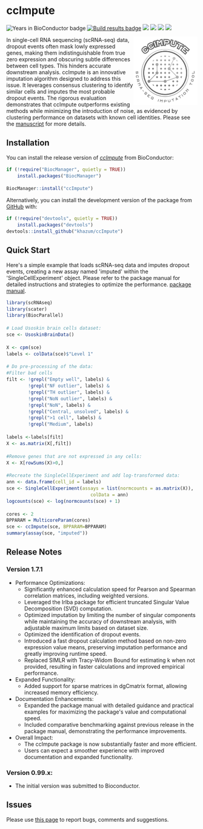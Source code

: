 # ccImpute 
<a><img src="https://www.bioconductor.org/shields/years-in-bioc/ccImpute.svg" alt="Years in BioConductor badge" title="How long since the package was first in a released Bioconductor version (or is it in devel only)."/> </a>
<a href="https://bioconductor.org/checkResults/release/bioc-LATEST/ccImpute/"><img src="https://www.bioconductor.org/shields/build/release/bioc/ccImpute.svg" alt="Build results badge" title="build results; click for full report"/></a>
<a href='https://www.gnu.org/licenses/gpl-3.0'><img src="https://img.shields.io/badge/License-GPLv3-blue.svg"/></a>
<a href='https://bmcbioinformatics.biomedcentral.com/articles/10.1186/s12859-022-04814-8'><img src="https://img.shields.io/badge/Manuscript-gray"/></a>
<a href='https://www.bioconductor.org/packages/release/bioc/vignettes/ccImpute/inst/doc/ccImpute.html'><img src="https://img.shields.io/badge/Package-Manual-blue"/></a>
<a href='https://www.bioconductor.org/packages/release/bioc/manuals/ccImpute/man/ccImpute.pdf'><img src="https://img.shields.io/badge/Reference-Manual-blue"/></a>


<a href='https://www.bioconductor.org/packages/release/bioc/html/ccImpute.html'><img src='man/figures/logo.png' align="right" height="180"/></a>


In single-cell RNA sequencing (scRNA-seq) data, dropout events often mask lowly expressed genes, making them indistinguishable from true zero expression and obscuring subtle differences between cell types. This hinders accurate downstream analysis. ccImpute is an innovative imputation algorithm designed to address this issue. It leverages consensus clustering to identify similar cells and imputes the most probable dropout events. The rigorous evaluation demonstrates that ccImpute outperforms existing methods while minimizing the introduction of noise, as evidenced by clustering performance on datasets with known cell identities. Please see the [manuscript](https://bmcbioinformatics.biomedcentral.com/articles/10.1186/s12859-022-04814-8) for more details.

## Installation
You can install the release version of
*[ccImpute](https://www.bioconductor.org/packages/release/bioc/html/ccImpute.html)*
from BioConductor:
``` r
if (!require("BiocManager", quietly = TRUE))
    install.packages("BiocManager")

BiocManager::install("ccImpute")
```
Alternatively, you can install the development version of the package from [GitHub](https://github.com/khazum/ccImpute) with:
``` r
if (!require("devtools", quietly = TRUE))
    install.packages("devtools")
devtools::install_github("khazum/ccImpute")
```
## Quick Start
Here's a simple example that loads scRNA-seq data and imputes dropout events, creating a new assay named 'imputed' within the 'SingleCellExperiment' object. Please refer to the package manual for detailed instructions and strategies to optimize the performance. [package manual](https://www.bioconductor.org/packages/release/bioc/vignettes/ccImpute/inst/doc/ccImpute.html).
``` r
library(scRNAseq)
library(scater)
library(BiocParallel)

# Load Usoskin brain cells dataset:
sce <- UsoskinBrainData()

X <- cpm(sce)
labels <- colData(sce)$"Level 1"

# Do pre-processing of the data:
#Filter bad cells
filt <- !grepl("Empty well", labels) &
        !grepl("NF outlier", labels) &
        !grepl("TH outlier", labels) &
        !grepl("NoN outlier", labels) &
        !grepl("NoN", labels) &
        !grepl("Central, unsolved", labels) &
        !grepl(">1 cell", labels) &
        !grepl("Medium", labels)

labels <-labels[filt]
X <- as.matrix(X[,filt])

#Remove genes that are not expressed in any cells:
X <- X[rowSums(X)>0,]

#Recreate the SingleCellExperiment and add log-transformed data:
ann <- data.frame(cell_id = labels)
sce <- SingleCellExperiment(assays = list(normcounts = as.matrix(X)), 
                               colData = ann)
logcounts(sce) <- log(normcounts(sce) + 1)

cores <- 2
BPPARAM = MulticoreParam(cores)
sce <- ccImpute(sce, BPPARAM=BPPARAM)
summary(assay(sce, "imputed"))
```
## Release Notes
### Version 1.7.1
- Performance Optimizations:
    - Significantly enhanced calculation speed for Pearson and Spearman 
      correlation matrices, including weighted versions.
    - Leveraged the Irlba package for efficient truncated Singular Value 
      Decomposition (SVD) computation.
    - Optimized imputation by limiting the number of singular components while 
      maintaining the accuracy of downstream analysis, with adjustable maximum 
      limits based on dataset size.
    - Optimized the identification of dropout events.
    - Introduced a fast dropout calculation method based on non-zero expression
      value means, preserving imputation performance and greatly improving 
      runtime speed.
    - Replaced SIMLR with Tracy-Widom Bound for estimating k when not provided,
      resulting in faster calculations and improved empirical performance.
- Expanded Functionality:
    - Added support for sparse matrices in dgCmatrix format, allowing increased memory 
      efficiency.
- Documentation Enhancements:
    - Expanded the package manual with detailed guidance and practical examples for
      maximizing the package's value and computational speed.
    - Included comparative benchmarking against previous release in the
      package manual, demonstrating the performance improvements.
- Overall Impact:
    - The ccImpute package is now substantially faster and more efficient.
    - Users can expect a smoother experience with improved documentation and
      expanded functionality.
### Version 0.99.x:
- The initial version was submitted to Bioconductor.

## Issues
Please use [this page](https://github.com/khazum/ccImpute/issues) to report bugs, comments and suggestions.
